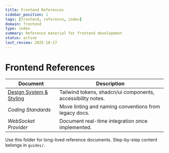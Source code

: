 ```yaml
---
title: Frontend References
sidebar_position: 1
tags: [frontend, reference, index]
domain: frontend
type: index
summary: Reference material for frontend development
status: active
last_review: 2025-10-17
---
```


# Frontend References

| Document | Description |
|----------|-------------|
| [Design System & Styling](design-system.md) | Tailwind tokens, shadcn/ui components, accessibility notes. |
| _Coding Standards_ | Move linting and naming conventions from legacy docs. |
| _WebSocket Provider_ | Document real-time integration once implemented. |

Use this folder for long-lived reference documents. Step-by-step content belongs in `guides/`.